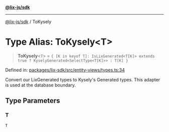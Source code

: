 [**@lix-js/sdk**](../README.md)

***

[@lix-js/sdk](../README.md) / ToKysely

# Type Alias: ToKysely\<T\>

> **ToKysely**\<`T`\> = `{ [K in keyof T]: IsLixGenerated<T[K]> extends true ? KyselyGenerated<SelectType<T[K]>> : T[K] }`

Defined in: [packages/lix-sdk/src/entity-views/types.ts:34](https://github.com/opral/monorepo/blob/f6145848c50035d05b8b3729072a23a67228ebc3/packages/lix-sdk/src/entity-views/types.ts#L34)

Convert our LixGenerated types to Kysely's Generated types.
This adapter is used at the database boundary.

## Type Parameters

### T

`T`
